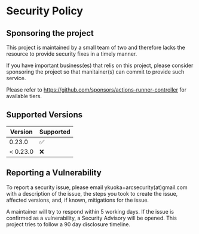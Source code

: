 # Security Policy

##  Sponsoring the project

This project is maintained by a small team of two and therefore lacks the resource to provide security fixes in a timely manner.

If you have important business(es) that relis on this project, please consider sponsoring the project so that manitainer(s) can commit to provide such service.

Please refer to https://github.com/sponsors/actions-runner-controller for available tiers.

## Supported Versions

| Version | Supported          |
| ------- | ------------------ |
| 0.23.0  | :white_check_mark: |
| < 0.23.0| :x:                |

## Reporting a Vulnerability

To report a security issue, please email ykuoka+arcsecurity(at)gmail.com with a description of the issue, the steps you took to create the issue, affected versions, and, if known, mitigations for the issue.

A maintainer will try to respond within 5 working days. If the issue is confirmed as a vulnerability, a Security Advisory will be opened. This project tries to follow a 90 day disclosure timeline.
